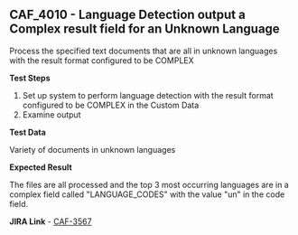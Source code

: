 ## CAF_4010 - Language Detection output a Complex result field for an Unknown Language ##

Process the specified text documents that are all in unknown languages with the result format configured to be COMPLEX

**Test Steps**

1. Set up system to perform language detection with the result format configured to be COMPLEX in the Custom Data
2. Examine output

**Test Data**

Variety of documents in unknown languages

**Expected Result**

The files are all processed and the top 3 most occurring languages are in a complex field called "LANGUAGE_CODES" with the value "un" in the code field.

**JIRA Link** - [CAF-3567](https://jira.autonomy.com/browse/CAF-3567)

